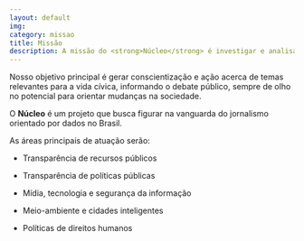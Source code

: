 ```yaml
---
layout: default
img:
category: missao
title: Missão
description: A missão do <strong>Núcleo</strong> é investigar e analisar dados públicos, trazendo transparência e clareza sobre o que está acontecendo no Brasil, desde o governo até redes sociais.
---
```




Nosso objetivo principal é gerar conscientização e ação acerca de temas relevantes para a vida cívica, informando o debate público, sempre de olho no potencial para orientar mudanças na sociedade.

O **Núcleo** é um projeto que busca figurar na vanguarda do jornalismo orientado por dados no Brasil.

As áreas principais de atuação serão:

* Transparência de recursos públicos

* Transparência de políticas públicas

* Mídia, tecnologia e segurança da informação

* Meio-ambiente e cidades inteligentes

* Políticas de direitos humanos

